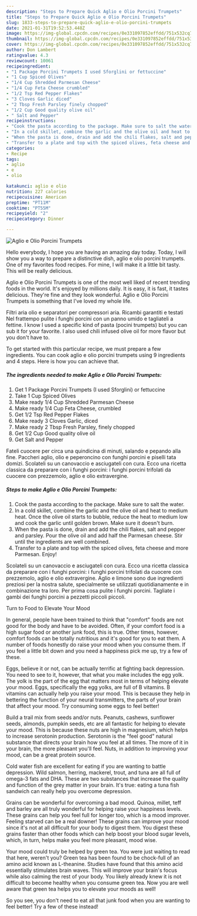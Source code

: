 ```yaml
---
description: "Steps to Prepare Quick Aglio e Olio Porcini Trumpets"
title: "Steps to Prepare Quick Aglio e Olio Porcini Trumpets"
slug: 1833-steps-to-prepare-quick-aglio-e-olio-porcini-trumpets
date: 2021-01-31T19:52:53.448Z
image: https://img-global.cpcdn.com/recipes/0e331097852effdd/751x532cq70/aglio-e-olio-porcini-trumpets-recipe-main-photo.jpg
thumbnail: https://img-global.cpcdn.com/recipes/0e331097852effdd/751x532cq70/aglio-e-olio-porcini-trumpets-recipe-main-photo.jpg
cover: https://img-global.cpcdn.com/recipes/0e331097852effdd/751x532cq70/aglio-e-olio-porcini-trumpets-recipe-main-photo.jpg
author: Don Lambert
ratingvalue: 4.3
reviewcount: 10061
recipeingredient:
- "1 Package Porcini Trumpets I used Sforglini or fettuccine"
- "1 Cup Spiced Olives"
- "1/4 Cup Shredded Parmesan Cheese"
- "1/4 Cup Feta Cheese crumbled"
- "1/2 Tsp Red Pepper Flakes"
- "3 Cloves Garlic diced"
- "2 Tbsp Fresh Parsley finely chopped"
- "1/2 Cup Good quality olive oil"
- " Salt and Pepper"
recipeinstructions:
- "Cook the pasta according to the package. Make sure to salt the water."
- "In a cold skillet, combine the garlic and the olive oil and heat to medium heat. Once the olive oil starts to bubble, reduce the heat to medium low and cook the garlic until golden brown. Make sure it doesn&#39;t burn."
- "When the pasta is done, drain and add the chili flakes, salt and pepper and parsley. Pour the olive oil and add half the Parmesan cheese. Stir until the ingredients are well combined."
- "Transfer to a plate and top with the spiced olives, feta cheese and more Parmesan. Enjoy!"
categories:
- Recipe
tags:
- aglio
- e
- olio

katakunci: aglio e olio 
nutrition: 227 calories
recipecuisine: American
preptime: "PT11M"
cooktime: "PT55M"
recipeyield: "2"
recipecategory: Dinner

---
```



![Aglio e Olio Porcini Trumpets](https://img-global.cpcdn.com/recipes/0e331097852effdd/751x532cq70/aglio-e-olio-porcini-trumpets-recipe-main-photo.jpg)

Hello everybody, I hope you are having an amazing day today. Today, I will show you a way to prepare a distinctive dish, aglio e olio porcini trumpets. One of my favorites food recipes. For mine, I will make it a little bit tasty. This will be really delicious.

Aglio e Olio Porcini Trumpets is one of the most well liked of recent trending foods in the world. It's enjoyed by millions daily. It is easy, it is fast, it tastes delicious. They're fine and they look wonderful. Aglio e Olio Porcini Trumpets is something that I've loved my whole life.

Filtri aria olio e separatori per compressori aria. Ricambi garantiti e testati Nel frattempo pulite i funghi porcini con un panno umido e tagliateli a fettine. I know I used a specific kind of pasta (pocini trumpets) but you can sub it for your favorite. I also used chili infused olive oil for more flavor but you don&#39;t have to.


To get started with this particular recipe, we must prepare a few ingredients. You can cook aglio e olio porcini trumpets using 9 ingredients and 4 steps. Here is how you can achieve that.

<!--inarticleads1-->

##### The ingredients needed to make Aglio e Olio Porcini Trumpets:

1. Get 1 Package Porcini Trumpets (I used Sforglini) or fettuccine
1. Take 1 Cup Spiced Olives
1. Make ready 1/4 Cup Shredded Parmesan Cheese
1. Make ready 1/4 Cup Feta Cheese, crumbled
1. Get 1/2 Tsp Red Pepper Flakes
1. Make ready 3 Cloves Garlic, diced
1. Make ready 2 Tbsp Fresh Parsley, finely chopped
1. Get 1/2 Cup Good quality olive oil
1. Get  Salt and Pepper


Fateli cuocere per circa una quindicina di minuti, salando e pepando alla fine. Paccheri aglio, olio e peperoncino con funghi porcini e piselli tata domizi. Scolateli su un canovaccio e asciugateli con cura. Ecco una ricetta classica da preparare con i funghi porcini: i funghi porcini trifolati da cuocere con prezzemolo, aglio e olio extravergine. 

<!--inarticleads2-->

##### Steps to make Aglio e Olio Porcini Trumpets:

1. Cook the pasta according to the package. Make sure to salt the water.
1. In a cold skillet, combine the garlic and the olive oil and heat to medium heat. Once the olive oil starts to bubble, reduce the heat to medium low and cook the garlic until golden brown. Make sure it doesn&#39;t burn.
1. When the pasta is done, drain and add the chili flakes, salt and pepper and parsley. Pour the olive oil and add half the Parmesan cheese. Stir until the ingredients are well combined.
1. Transfer to a plate and top with the spiced olives, feta cheese and more Parmesan. Enjoy!


Scolateli su un canovaccio e asciugateli con cura. Ecco una ricetta classica da preparare con i funghi porcini: i funghi porcini trifolati da cuocere con prezzemolo, aglio e olio extravergine. Aglio e limone sono due ingredienti preziosi per la nostra salute, specialmente se utilizzati quotidianamente e in combinazione tra loro. Per prima cosa pulite i funghi porcini. Tagliate i gambi dei funghi porcini a pezzetti piccoli piccoli. 

Turn to Food to Elevate Your Mood


In general, people have been trained to think that "comfort" foods are not good for the body and have to be avoided. Often, if your comfort food is a high sugar food or another junk food, this is true. Other times, however, comfort foods can be totally nutritious and it's good for you to eat them. A number of foods honestly do raise your mood when you consume them. If you feel a little bit down and you need a happiness pick me up, try a few of these.

Eggs, believe it or not, can be actually terrific at fighting back depression. You need to see to it, however, that what you make includes the egg yolk. The yolk is the part of the egg that matters most in terms of helping elevate your mood. Eggs, specifically the egg yolks, are full of B vitamins. B vitamins can actually help you raise your mood. This is because they help in bettering the function of your neural transmitters, the parts of your brain that affect your mood. Try consuming some eggs to feel better!

Build a trail mix from seeds and/or nuts. Peanuts, cashews, sunflower seeds, almonds, pumpkin seeds, etc are all fantastic for helping to elevate your mood. This is because these nuts are high in magnesium, which helps to increase serotonin production. Serotonin is the "feel good" natural substance that directs your brain how you feel at all times. The more of it in your brain, the more pleasant you'll feel. Nuts, in addition to improving your mood, can be a great protein source.

Cold water fish are excellent for eating if you are wanting to battle depression. Wild salmon, herring, mackerel, trout, and tuna are all full of omega-3 fats and DHA. These are two substances that increase the quality and function of the grey matter in your brain. It's true: eating a tuna fish sandwich can really help you overcome depression. 

Grains can be wonderful for overcoming a bad mood. Quinoa, millet, teff and barley are all truly wonderful for helping raise your happiness levels. These grains can help you feel full for longer too, which is a mood improver. Feeling starved can be a real downer! These grains can improve your mood since it's not at all difficult for your body to digest them. You digest these grains faster than other foods which can help boost your blood sugar levels, which, in turn, helps make you feel more pleasant, mood wise.

Your mood could truly be helped by green tea. You were just waiting to read that here, weren't you? Green tea has been found to be chock-full of an amino acid known as L-theanine. Studies have found that this amino acid essentially stimulates brain waves. This will improve your brain's focus while also calming the rest of your body. You likely already knew it is not difficult to become healthy when you consume green tea. Now you are well aware that green tea helps you to elevate your moods as well!

So you see, you don't need to eat all that junk food when you are wanting to feel better! Try a few of these instead!

